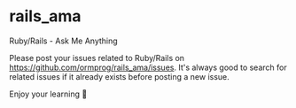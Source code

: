 # rails_ama
Ruby/Rails - Ask Me Anything

Please post your issues related to Ruby/Rails on https://github.com/ormprog/rails_ama/issues. It's always good to search for related issues if it already exists before posting a new issue.

Enjoy your learning :tada:
